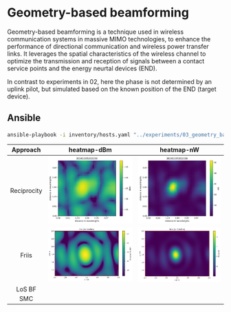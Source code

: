 # Geometry-based beamforming

Geometry-based beamforming is a technique used in wireless communication systems in massive MIMO technologies, to enhance the performance of directional communication and wireless power transfer links. It leverages the spatial characteristics of the wireless channel to optimize the transmission and reception of signals between a contact service points and the energy neurtal devices (END).

In contrast to experiments in 02, here the phase is not determined by an uplink pilot, but simulated based on the known position of the END (target device).

## Ansible

```sh
ansible-playbook -i inventory/hosts.yaml "../experiments/03_geometry_based_beamforming/ansible/run-DL-WPT.yml" -e tiles=ceiling
```


Approach | heatmap-dBm             |  heatmap-nW
:-------------------------:| :-------------------------:|:-------------------------:
Reciprocity | ![heatmap-dBm](https://github.com/techtile-by-dramco/experiments/blob/main/02_reciprocity_based_WPT/results/20241105202156/heatmap-dBm.png)  | ![heatmap-nW](https://github.com/techtile-by-dramco/experiments/blob/main/02_reciprocity_based_WPT/results/20241105202156/heatmap-nW.png)
Friis | ![heatmap-dBm](https://github.com/techtile-by-dramco/experiments/blob/main/03_geometry_based_beamforming/031_Friis/results/ideal/heatmap-dBm.png) | ![heatmap-nW](https://github.com/techtile-by-dramco/experiments/blob/main/03_geometry_based_beamforming/031_Friis/results/ideal/heatmap-nW.png)
LoS BF | 
SMC | 
